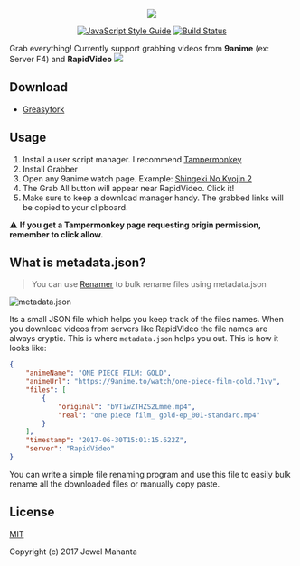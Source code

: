 <p align="center"><img src="https://image.ibb.co/cZHgja/grabber_text.png"></p>
<p align="center">
	<a href="https://standardjs.com"><img alt="JavaScript Style Guide" src="https://img.shields.io/badge/code_style-standard-brightgreen.svg"></a>
	<a href="https://travis-ci.org/lap00zza/Grabber"><img alt="Build Status" src="https://travis-ci.org/lap00zza/Grabber.svg?branch=master"></a>
</p>

Grab everything! Currently support grabbing videos from **9anime** (ex: Server F4) and **RapidVideo**
![](https://image.ibb.co/cF7iEa/Grabber.png)
## Download
* [Greasyfork](https://greasyfork.org/en/scripts/31010-grabber)

## Usage
1. Install a user script manager. I recommend [Tampermonkey](https://chrome.google.com/webstore/detail/tampermonkey/dhdgffkkebhmkfjojejmpbldmpobfkfo)
2. Install Grabber
3. Open any 9anime watch page. Example: [Shingeki No Kyojin 2](https://9anime.to/watch/shingeki-no-kyojin-season-2.3v16)
4. The Grab All button will appear near RapidVideo. Click it!
5. Make sure to keep a download manager handy. The grabbed links will be copied to your clipboard.

:warning: **If you get a Tampermonkey page requesting origin permission, remember to click allow.**

## What is metadata.json?
> You can use [Renamer](https://github.com/lap00zza/Renamer) to bulk rename files using metadata.json

![metadata.json](https://image.ibb.co/iR0Mxk/metadata.png)

Its a small JSON file which helps you keep track of the files names. When you download videos from servers like RapidVideo the file names are always cryptic. This is where `metadata.json` helps you out. This is how it looks like:
```json
{
	"animeName": "ONE PIECE FILM: GOLD",
	"animeUrl": "https://9anime.to/watch/one-piece-film-gold.71vy",
	"files": [
		{
			"original": "bVTiwZTHZS2Lmme.mp4",
			"real": "one piece film_ gold-ep_001-standard.mp4"
		}
	],
	"timestamp": "2017-06-30T15:01:15.622Z",
	"server": "RapidVideo"
}
```
You can write a simple file renaming program and use this file to easily bulk rename all the downloaded files or manually copy paste.

## License
[MIT](https://github.com/lap00zza/Grabber/blob/master/LICENSE)

Copyright (c) 2017 Jewel Mahanta
